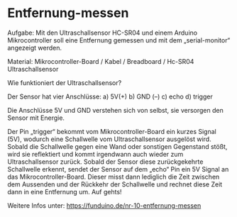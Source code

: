 # Entfernung-messen
Aufgabe: Mit den Ultraschallsensor HC-SR04 und einem Arduino Mikrocontroller soll eine Entfernung gemessen und mit dem „serial-monitor“ angezeigt werden.

Material: Mikrocontroller-Board / Kabel / Breadboard / Hc-SR04 Ultraschallsensor 

Wie funktioniert der Ultraschallsensor?

Der Sensor hat vier Anschlüsse: a) 5V(+) b) GND (–) c) echo d) trigger

Die Anschlüsse 5V und GND verstehen sich von selbst, sie versorgen den Sensor mit Energie.

Der Pin „trigger“ bekommt vom Mikrocontroller-Board ein kurzes Signal (5V), wodurch eine Schallwelle vom Ultraschallsensor ausgelöst wird. Sobald die Schallwelle gegen eine Wand oder sonstigen Gegenstand stößt, wird sie reflektiert und kommt irgendwann auch wieder zum Ultraschallsensor zurück. Sobald der Sensor diese zurückgekehrte Schallwelle erkennt, sendet der Sensor auf dem „echo“ Pin ein 5V Signal an das Mikrocontroller-Board. Dieser misst dann lediglich die Zeit zwischen dem Aussenden und der Rückkehr der Schallwelle und rechnet diese Zeit dann in eine Entfernung um. Auf gehts!


Weitere Infos unter: https://funduino.de/nr-10-entfernung-messen
